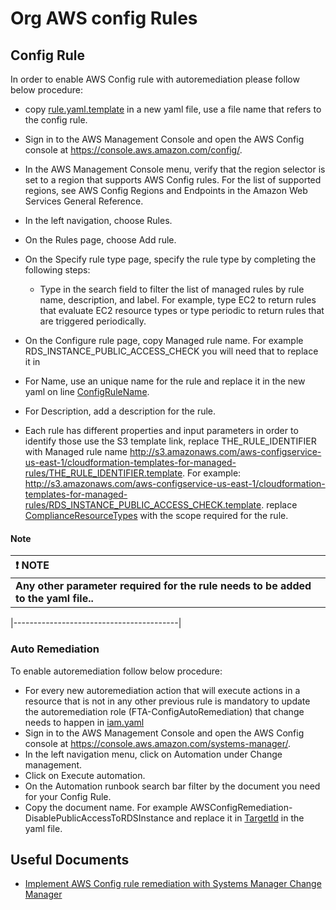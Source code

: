 # Org AWS config Rules



## Config Rule

In order to enable AWS Config rule with autoremediation please follow below procedure:

- copy [rule.yaml.template]() in a new yaml file, use a file name that refers to the config rule.
- Sign in to the AWS Management Console and open the AWS Config console at https://console.aws.amazon.com/config/.
- In the AWS Management Console menu, verify that the region selector is set to a region that supports AWS Config rules. For the list of supported regions, see AWS Config Regions and Endpoints in the Amazon Web Services General Reference.
- In the left navigation, choose Rules.
- On the Rules page, choose Add rule.
- On the Specify rule type page, specify the rule type by completing the following steps:
    - Type in the search field to filter the list of managed rules by rule name, description, and label. For example, type EC2 to return rules that evaluate EC2 resource types or type periodic to return rules that are triggered periodically.

- On the Configure rule page, copy Managed rule name. For example RDS_INSTANCE_PUBLIC_ACCESS_CHECK you will need that to replace it in 
- For Name, use an unique name for the rule and replace it in the new yaml on line [ConfigRuleName](https://gitlab.fortra.com/cloudops/awsadmin/security/aws-config/org-aws-config-rules/-/blob/main/CFN/rule.yaml.template?ref_type=heads#L14).
- For Description, add a description for the rule.
- Each rule has different properties and input parameters in order to identify those use the S3 template link, replace THE_RULE_IDENTIFIER with Managed rule name http://s3.amazonaws.com/aws-configservice-us-east-1/cloudformation-templates-for-managed-rules/THE_RULE_IDENTIFIER.template. For example: http://s3.amazonaws.com/aws-configservice-us-east-1/cloudformation-templates-for-managed-rules/RDS_INSTANCE_PUBLIC_ACCESS_CHECK.template. replace [ComplianceResourceTypes](https://gitlab.fortra.com/cloudops/awsadmin/security/aws-config/org-aws-config-rules/-/blob/main/CFN/rule.yaml.template?ref_type=heads#L14) with the scope required for the rule.

#### Note  

| :exclamation: NOTE          |
|:---------------------------|
| **Any other parameter required for the rule needs to be added to the yaml file..** |

|-----------------------------------------|

### Auto Remediation

To enable autoremediation follow below procedure:

- For every new autoremediation action that will execute actions in a resource that is not in any other previous rule is mandatory to update the autoremediation role (FTA-ConfigAutoRemediation) that change needs to happen in [iam.yaml](https://gitlab.fortra.com/cloudops/awsadmin/security/fortra_org_roles/-/blob/main/ORG_CFN/iam.yaml?ref_type=heads#L265)
- Sign in to the AWS Management Console and open the AWS Config console at https://console.aws.amazon.com/systems-manager/.
- In the left navigation menu, click on Automation under Change management.
- Click on Execute automation.
- On the Automation runbook search bar filter by the document you need for your Config Rule.
- Copy the document name. For example AWSConfigRemediation-DisablePublicAccessToRDSInstance and replace it in [TargetId](https://gitlab.fortra.com/cloudops/awsadmin/security/aws-config/org-aws-config-rules/-/blob/main/CFN/rule.yaml.template?ref_type=heads#L37) in the yaml file.



## Useful Documents

- [Implement AWS Config rule remediation with Systems Manager Change Manager](https://aws.amazon.com/blogs/mt/implement-aws-config-rule-remediation-with-systems-manager-change-manager/)
